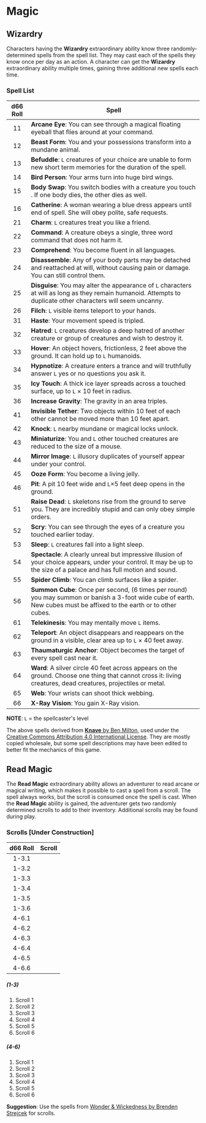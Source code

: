 # Magic

## Wizardry
Characters having the **Wizardry** extraordinary ability know three randomly-determined
spells from the spell list. They may cast each of the spells they know once per day as
an action. A character can get the **Wizardry** extraordinary ability multiple times,
gaining three additional new spells each time.

### Spell List

| d66 Roll | Spell |
|:--------:|-------|
| 11 | **Arcane Eye**: You can see through a magical floating eyeball that flies around at your command. |
| 12 | **Beast Form**: You and your possessions transform into a mundane animal. |
| 13 | **Befuddle**: `L` creatures of your choice are unable to form new short term memories for the duration of the spell. |
| 14 | **Bird Person**: Your arms turn into huge bird wings. |
| 15 | **Body Swap**: You switch bodies with a creature you touch . If one body dies, the other dies as well. |
| 16 | **Catherine**: A woman wearing a blue dress appears until end of spell. She will obey polite, safe requests. |
| 21 | **Charm**: `L` creatures treat you like a friend. |
| 22 | **Command**: A creature obeys a single, three word command that does not harm it. |
| 23 | **Comprehend**: You become fluent in all languages. |
| 24 | **Disassemble**: Any of your body parts may be detached and reattached at will, without causing pain or damage. You can still control them. |
| 25 | **Disguise**: You may alter the appearance of `L` characters at will as long as they remain humanoid. Attempts to duplicate other characters will seem uncanny. |
| 26 | **Filch**: `L` visible items teleport to your hands. |
| 31 | **Haste**: Your movement speed is tripled. |
| 32 | **Hatred**: `L` creatures develop a deep hatred of another creature or group of creatures and wish to destroy it. |
| 33 | **Hover**: An object hovers, frictionless, 2 feet above the ground. It can hold up to `L` humanoids. |
| 34 | **Hypnotize**: A creature enters a trance and will truthfully answer `L` yes or no questions you ask it. |
| 35 | **Icy Touch**: A thick ice layer spreads across a touched surface, up to `L` × 10 feet in radius. |
| 36 | **Increase Gravity**: The gravity in an area triples. |
| 41 | **Invisible Tether**: Two objects within 10 feet of each other cannot be moved more than 10 feet apart. |
| 42 | **Knock**: `L` nearby mundane or magical locks unlock. |
| 43 | **Miniaturize**: You and `L` other touched creatures are reduced to the size of a mouse. |
| 44 | **Mirror Image**: `L` illusory duplicates of yourself appear under your control. |
| 45 | **Ooze Form**: You become a living jelly. |
| 46 | **Pit**: A pit 10 feet wide and `L`×5 feet deep opens in the ground. |
| 51 | **Raise Dead**: `L` skeletons rise from the ground to serve you. They are incredibly stupid and can only obey simple orders. |
| 52 | **Scry**: You can see through the eyes of a creature you touched earlier today. |
| 53 | **Sleep**: `L` creatures fall into a light sleep. |
| 54 | **Spectacle**: A clearly unreal but impressive illusion of your choice appears, under your control. It may be up to the size of a palace and has full motion and sound. |
| 55 | **Spider Climb**: You can climb surfaces like a spider. |
| 56 | **Summon Cube**: Once per second, (6 times per round) you may summon or banish a 3-foot wide cube of earth. New cubes must be affixed to the earth or to other cubes. |
| 61 | **Telekinesis**: You may mentally move `L` items. |
| 62 | **Teleport**: An object disappears and reappears on the ground in a visible, clear area up to `L` × 40 feet away. |
| 63 | **Thaumaturgic Anchor**: Object becomes the target of every spell cast near it. |
| 64 | **Ward**: A silver circle 40 feet across appears on the ground. Choose one thing that cannot cross it: living creatures, dead creatures, projectiles or metal. |
| 65 | **Web**: Your wrists can shoot thick webbing. |
| 66 | **X-Ray Vision**: You gain X-Ray vision. |

**NOTE**: `L` = the spellcaster's level  

The above spells derived from [**Knave** by Ben Milton](https://www.drivethrurpg.com/product/250888/Knave),
used under the
[Creative Commons Attribution 4.0 International License](https://creativecommons.org/licenses/by/4.0/).
They are mostly copied wholesale, but some spell descriptions may have been edited to better fit the mechanics of this game.

## Read Magic
The **Read Magic** extraordinary ability allows an adventurer to read arcane or magical writing, which makes it possible to cast a spell from a scroll. The spell always works, but the scroll is consumed once the spell is cast. When the **Read Magic** ability is gained, the adventurer gets two randomly determined scrolls to add to their inventory. Additional scrolls may be found during play.

### Scrolls [Under Construction]

| d66 Roll | Scroll |
|:--------:|--------|
| 1-3.1    |        |
| 1-3.2    |        |
| 1-3.3    |        |
| 1-3.4    |        |
| 1-3.5    |        |
| 1-3.6    |        |
| 4-6.1    |        |
| 4-6.2    |        |
| 4-6.3    |        |
| 4-6.4    |        |
| 4-6.5    |        |
| 4-6.6    |        |

##### (1-3)
1. Scroll 1
2. Scroll 2
3. Scroll 3
4. Scroll 4
5. Scroll 5
6. Scroll 6

##### (4-6)
1. Scroll 1
2. Scroll 2
3. Scroll 3
4. Scroll 4
5. Scroll 5
6. Scroll 6

**Suggestion**: Use the spells from [Wonder & Wickedness by Brenden Strejcek](https://www.drivethrurpg.com/product/145647/Wonder--Wickedness) for scrolls.
